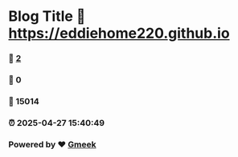 # Blog Title :link: https://eddiehome220.github.io 
### :page_facing_up: [2](https://eddiehome220.github.io/tag.html) 
### :speech_balloon: 0 
### :hibiscus: 15014 
### :alarm_clock: 2025-04-27 15:40:49 
### Powered by :heart: [Gmeek](https://github.com/Meekdai/Gmeek)
